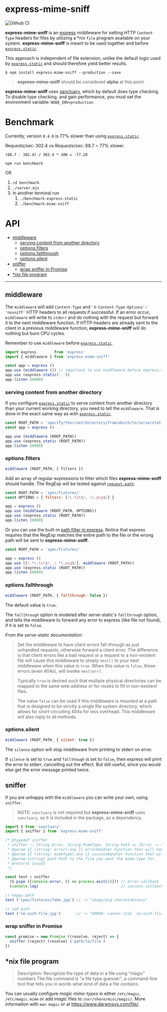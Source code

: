 # express-mime-sniff

![Github CI](https://github.com/dotnetCarpenter/express-mime-sniff/actions/workflows/node.js.yml/badge.svg)


**express-mime-sniff** is an [express](http://expressjs.com/) middleware for
setting HTTP `Content-Type` headers for files by utilizing a *nix `file`
program available on your system. **express-mime-sniff** is meant to be used
together and before [`express.static`][express.static].

This approach is independent of file extension, unlike the default logic used
by [`express.static`][express.static] and should therefore yield better results.

```
$ npm install express-mime-sniff --production --save
```

> **express-mime-sniff** should be considered **alpha** at this point.

**express-mime-sniff** uses [sanctuary][sanctuary], which by default does type
checking. To disable type checking, and gain performance, you must set
the environment variable: `NODE_ENV=production`.

# Benchmark

Currently, version `0.4.0` is 77% slower than using [`express.static`][express.static].

Requests/sec: 302.4 vs Requests/sec: 68.7 ~ 77% slower.

```
(68.7 - 302.4) / 302.4 * 100 = -77.28
```

`npm run benchmark`

OR

1. `cd benchmark`
2. `./server.mjs`
3. In another terminal run
   1. `./benchmark-express-static`
   2. `./benchmark-mime-sniff`

# API

- [middleware](#middleware)
  - [serving content from another directory](#serving-content-from-another-directory)
  - [options.filters](#optionsfilters)
  - [options.fallthrough](#optionsfallthrough)
  - [options.silent](#optionssilent)
- [sniffer](#sniffer)
  - [wrap sniffer in Promise](#wrap-sniffer-in-promise)
- [\*nix file program](#nix-file-program)

-------------------------------------------------------------------------------

## middleware

The `middleware` will add `Content-Type` and `'X-Content-Type-Options': 'nosniff'`
HTTP headers to all requests if successful. If an error occur, `middleware` will
write to `stderr` and do nothing with the request but forward it to the next
middleware function. If HTTP-headers are already sent to the client in a
previous middleware function, **express-mime-sniff** will do nothing but burn
CPU cycles.

Remember to use `middleware` before [`express.static`][express.static].

```js
import express        from 'express'
import { middleware } from 'express-mime-sniff'

const app = express ()
app.use (middleware ()) // important to use middleware before express.static
app.use (express.static('.'))
app.listen (8080)
```

### serving content from another directory

If you configure [`express.static`][express.static] to serve content from
another directory than your current working directory, you need to tell the
`middleware`. That is done in the exact same way as with
[`express.static`][express.static].

```js
const ROOT_PATH = 'specify/the/root/directory/from/which/to/serve/static/assets'
const app = express ()

app.use (middleware (ROOT_PATH))
app.use (express.static (ROOT_PATH))
app.listen (8080)
```

### options.filters

```js
middleware (ROOT_PATH, { filters })
```

Add an array of regular expressions to
filter which files **express-mime-sniff** should handle. The RegExp will be
tested against [`request.path`](http://expressjs.com/en/4x/api.html#req.path).

```js
const ROOT_PATH = 'spec/fixtures/'
const OPTIONS = { filters: [/\.txt$/, /\.png$/] }

app = express ()
app.use (middleware (ROOT_PATH, OPTIONS))
app.use (express.static (ROOT_PATH))
app.listen (8080)
```

Or you can use the built-in
[path filter in express](http://expressjs.com/en/4x/api.html#app.use). Notice
that express requires that the RegExp matches the entire path to the file or
the wrong path will be sent to **express-mime-sniff**.

```js
const ROOT_PATH = 'spec/fixtures/'

app = express ()
app.use ([/.*\.txt$/, /.*\.png$/], middleware (ROOT_PATH))
app.use (express.static (ROOT_PATH))
app.listen (8080)
```


### options.fallthrough

```js
middleware (ROOT_PATH, { fallthrough: false })
```

The default value is `true`.

The `fallthrough` option is modeled after serve-static's `fallthrough` option,
and tells the middleware to forward any error to express (like file not found),
if it is set to `false`.

_From the serve-static documentation:_
> Set the middleware to have client errors fall-through as just unhandled
> requests, otherwise forward a client error. The difference is that client
> errors like a bad request or a request to a non-existent file will cause
> this middleware to simply `next()` to your next middleware when this value
> is `true`. When this value is `false`, these errors (even 404s), will invoke
> `next(err)`.
>
> Typically `true` is desired such that multiple physical directories can be
mapped to the same web address or for routes to fill in non-existent files.
>
> The value `false` can be used if this middleware is mounted at a path that
> is designed to be strictly a single file system directory, which allows for
> short-circuiting 404s for less overhead. This middleware will also reply to
> all methods.


### options.silent

```js
middleware (ROOT_PATH, { silent: true })
```

The `silence` option will stop middleware from printing to stderr on error.

If `silence` is set to `true` and `fallthough` is set to `false`, then express
will print the error to stderr, cancelling out the effect. But still useful,
since you would else get the error message printed twice.

## sniffer

If you are unhappy with the `middleware` you can write your own, using `sniffer`.

> NOTE: `sanctuary` is not required but **express-mime-sniff** uses `sanctuary`,
> so it is included in the package, as a dependency.

```js
import S from 'sanctuary'
import { sniffer } from 'express-mime-sniff'

/* @typedef sniffer
 * sniffer :: String Error, String MimeType, String Path => (Error -> void) -> (MimeType -> void) -> Path -> void
 * @param {{ (string: error):any }} errorHandler Function that will handle an error.
 * @param {{ (string: mimeType):any }} successHandler Function that will get mime-type for `path`.
 * @param {string} path Path to the file you want the mime-type for.
 * @returns {void}
 */

const test = sniffer
  (S.pipe ([console.error, () => process.exit(1)])) // error callback
  (console.log)                                     // success callback

// happy path
test ('spec/fixtures/fake.jpg') // -> "image/png charset=binary"

// sad path
test ('no-such-file.jpg')       // -> "ERROR: cannot stat `no-such-file.jpg' (No such file or directory)"
```

### wrap sniffer in Promise

```js
const promise = new Promise ((resolve, reject) => {
  sniffer (reject) (resolve) ('path/to/file')
})
```


## *nix file program

> Description: Recognize the type of data in a file using "magic" numbers
> The file command is "a file type guesser", a command-line tool that
> tells you in words what kind of data a file contains.

You can usually configure _magic mime-types_ in either `/etc/magic`,
`/etc/magic.mime` or add _magic_ files to `/usr/share/misc/magic/`.
More information with `man magic` or at https://www.darwinsys.com/file/.


[express.static]: http://expressjs.com/en/4x/api.html#express.static
[sanctuary]: https://sanctuary.js.org/
